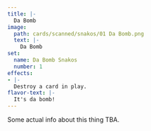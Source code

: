 ```yaml
---
title: |-
  Da Bomb
image: 
  path: cards/scanned/snakos/01 Da Bomb.png
  text: |-
    Da Bomb
set:
  name: Da Bomb Snakos
  number: 1
effects: 
- |-
  Destroy a card in play.
flavor-text: |-
  It's da bomb!
---
```

Some actual info about this thing TBA.
